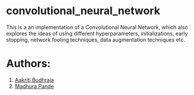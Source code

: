 # convolutional_neural_network
This is a an implementation of a Convolutional Neural Network, which also explores the ideas of using different hyperparameters, initializations, early stopping, network fooling techniques, data augmentation techniques etc.
# Authors:
1) <a href="https://github.com/AakritiBudhraja">Aakriti Budhraja</a>
2) <a href="https://github.com/madhurapande19">Madhura Pande</a>
